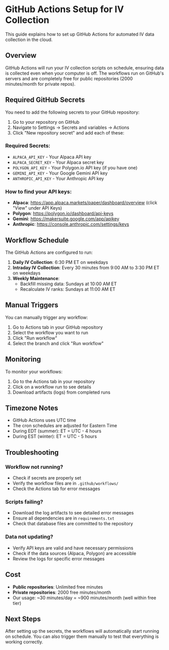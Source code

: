 # GitHub Actions Setup for IV Collection

This guide explains how to set up GitHub Actions for automated IV data collection in the cloud.

## Overview

GitHub Actions will run your IV collection scripts on schedule, ensuring data is collected even when your computer is off. The workflows run on GitHub's servers and are completely free for public repositories (2000 minutes/month for private repos).

## Required GitHub Secrets

You need to add the following secrets to your GitHub repository:

1. Go to your repository on GitHub
2. Navigate to Settings → Secrets and variables → Actions
3. Click "New repository secret" and add each of these:

### Required Secrets:
- `ALPACA_API_KEY` - Your Alpaca API key
- `ALPACA_SECRET_KEY` - Your Alpaca secret key
- `POLYGON_API_KEY` - Your Polygon.io API key (if you have one)
- `GEMINI_API_KEY` - Your Google Gemini API key
- `ANTHROPIC_API_KEY` - Your Anthropic API key

### How to find your API keys:
- **Alpaca**: https://app.alpaca.markets/paper/dashboard/overview (click "View" under API Keys)
- **Polygon**: https://polygon.io/dashboard/api-keys
- **Gemini**: https://makersuite.google.com/app/apikey
- **Anthropic**: https://console.anthropic.com/settings/keys

## Workflow Schedule

The GitHub Actions are configured to run:

1. **Daily IV Collection**: 6:30 PM ET on weekdays
2. **Intraday IV Collection**: Every 30 minutes from 9:00 AM to 3:30 PM ET on weekdays
3. **Weekly Maintenance**:
   - Backfill missing data: Sundays at 10:00 AM ET
   - Recalculate IV ranks: Sundays at 11:00 AM ET

## Manual Triggers

You can manually trigger any workflow:
1. Go to Actions tab in your GitHub repository
2. Select the workflow you want to run
3. Click "Run workflow"
4. Select the branch and click "Run workflow"

## Monitoring

To monitor your workflows:
1. Go to the Actions tab in your repository
2. Click on a workflow run to see details
3. Download artifacts (logs) from completed runs

## Timezone Notes

- GitHub Actions uses UTC time
- The cron schedules are adjusted for Eastern Time
- During EDT (summer): ET = UTC - 4 hours
- During EST (winter): ET = UTC - 5 hours

## Troubleshooting

### Workflow not running?
- Check if secrets are properly set
- Verify the workflow files are in `.github/workflows/`
- Check the Actions tab for error messages

### Scripts failing?
- Download the log artifacts to see detailed error messages
- Ensure all dependencies are in `requirements.txt`
- Check that database files are committed to the repository

### Data not updating?
- Verify API keys are valid and have necessary permissions
- Check if the data sources (Alpaca, Polygon) are accessible
- Review the logs for specific error messages

## Cost

- **Public repositories**: Unlimited free minutes
- **Private repositories**: 2000 free minutes/month
- Our usage: ~30 minutes/day = ~900 minutes/month (well within free tier)

## Next Steps

After setting up the secrets, the workflows will automatically start running on schedule. You can also trigger them manually to test that everything is working correctly.
